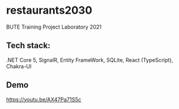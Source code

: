 # restaurants2030
BUTE Training Project Laboratory 2021

## Tech stack:
.NET Core 5, SignalR, Entity FrameWork, SQLite, React (TypeScript), Chakra-UI

## Demo
https://youtu.be/AX47Pa71S5c
